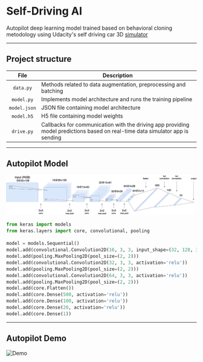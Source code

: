 # Self-Driving AI

Autopilot deep learning model trained based on behavioral cloning metodology using Udacity's self driving car 3D [simulator](https://github.com/udacity/self-driving-car-sim)

---

## Project structure

| File           | Description                                                                                                                    |
| :------------: | ------------------------------------------------------------------------------------------------------------------------------ |
| `data.py`      | Methods related to data augmentation, preprocessing and batching                                                               |
| `model.py`     | Implements model architecture and runs the training pipeline                                                                   |
| `model.json`   | JSON file containing model architecture                                                                                        |
| `model.h5`     | H5 file containing model weights                                                                                               |
| `drive.py`     | Callbacks for communication with the driving app providing model predictions based on real-time data simulator app is sending  |

---

## Autopilot Model 

![](https://github.com/Defaultin/car-autopilot/blob/master/behavioral-cloning-3d/demo/model.png "Model")

```python
from keras import models
from keras.layers import core, convolutional, pooling

model = models.Sequential()
model.add(convolutional.Convolution2D(16, 3, 3, input_shape=(32, 128, 3), activation='relu'))
model.add(pooling.MaxPooling2D(pool_size=(2, 2)))
model.add(convolutional.Convolution2D(32, 3, 3, activation='relu'))
model.add(pooling.MaxPooling2D(pool_size=(2, 2)))
model.add(convolutional.Convolution2D(64, 3, 3, activation='relu'))
model.add(pooling.MaxPooling2D(pool_size=(2, 2)))
model.add(core.Flatten())
model.add(core.Dense(500, activation='relu'))
model.add(core.Dense(100, activation='relu'))
model.add(core.Dense(20, activation='relu'))
model.add(core.Dense(1))
``` 

---

## Autopilot Demo

![](https://github.com/Defaultin/car-autopilot/blob/master/behavioral-cloning-3d/demo/demo.gif "Demo")

